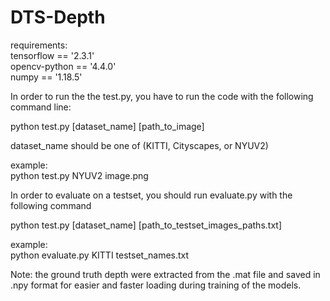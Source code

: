 # DTS-Depth
requirements:<br/>
tensorflow == '2.3.1'<br/>
opencv-python == '4.4.0'<br/>
numpy == '1.18.5'<br/>

In order to run the the test.py, you have to run the code with the following command line:<br/>

python test.py [dataset_name] [path_to_image]<br/>

dataset_name should be one of (KITTI, Cityscapes, or NYUV2)<br/>

example:<br/>
python test.py NYUV2 image.png<br/>

In order to evaluate on a testset, you should run evaluate.py with the following command<br/>

python test.py [dataset_name] [path_to_testset_images_paths.txt]<br/>

example:<br/>
python evaluate.py KITTI testset_names.txt<br/>

Note: the ground truth depth were extracted from the .mat file and saved in .npy format for easier and faster loading during training of the models.
